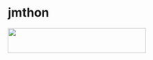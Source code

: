 # jmthon

<p align="left"><a href="https://heroku.com/deploy?template=https://github.com/saif901/roz"> <img src="https://img.shields.io/badge/Deploy%20To%20Heroku-purple?style=for-the-badge&logo=heroku" width="320" height="58.45"/></a></p>
